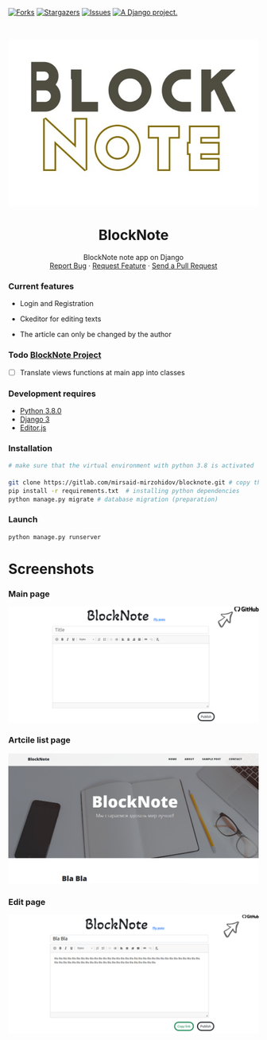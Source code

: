 [![Forks][forks-shield]][forks-url]
[![Stargazers][stars-shield]][stars-url]
[![Issues][issues-shield]][issues-url]
<a href="http://www.djangoproject.com/"><img src="https://www.djangoproject.com/m/img/badges/djangoproject120x25.gif" border="0" alt="A Django project." title="A Django project." height="28" /></a>



<!-- PROJECT LOGO -->
<br />
<p align="center">
  <a href="https://github.com/mirsaid-mirzohidov/blocknote/">
    <img src="./blocknote.jpg" alt="Header">
  </a>

  <h1 align="center">BlockNote</h1>

  <p align="center">
    BlockNote note app on Django
    <br />
    <a href="https://github.com/mirsaid-mirzohidov/blocknote/issues">Report Bug</a>
    ·
    <a href="https://github.com/mirsaid-mirzohidov/blocknote/issues">Request Feature</a>
    ·
    <a href="https://github.com/mirsaid-mirzohidov/blocknote/pulls">Send a Pull Request</a>
  </p>
</p>


### Current features

* Login and Registration

* Ckeditor for editing texts

* The article can only be changed by the author


### Todo [BlockNote Project](https://github.com/mirsaid-mirzohidov/blocknote/projects/1)
* [ ] Translate views functions at main app into classes


### Development requires

* [Python 3.8.0](https://www.python.org/downloads/release/python-380/)
* [Django 3](https://www.djangoproject.com/) 
* [Editor.js](https://pypi.org/project/django-editorjs-fields/)  


### Installation
```sh
# make sure that the virtual environment with python 3.8 is activated

git clone https://gitlab.com/mirsaid-mirzohidov/blocknote.git # copy the project locally
pip install -r requirements.txt  # installing python dependencies
python manage.py migrate # database migration (preparation) 

```

### Launch
```sh
python manage.py runserver
```


# Screenshots

### Main page

<img src="./readme/img/screen1.png" alt="Main page">

### Artcile list page

<img src="./readme/img/screen2.png" alt="Article list">

### Edit page

<img src="./readme/img/screen3.png" alt="Edit page">




<!-- MARKDOWN LINKS & IMAGES -->
<!-- https://www.markdownguide.org/basic-syntax/#reference-style-links -->
[forks-shield]: https://img.shields.io/github/forks/mirsaid-mirzohidov/blocknote?style=for-the-badge
[forks-url]: https://github.com/mirsaid-mirzohidov/blocknote/network/members
[stars-shield]: https://img.shields.io/github/stars/mirsaid-mirzohidov/blocknote?style=for-the-badge
[stars-url]: https://github.com/mirsaid-mirzohidov/blocknote/stargazers
[issues-shield]: https://img.shields.io/github/issues/mirsaid-mirzohidov/blocknote?style=for-the-badge
[issues-url]: https://github.com/mirsaid-mirzohidov/blocknote/issues
